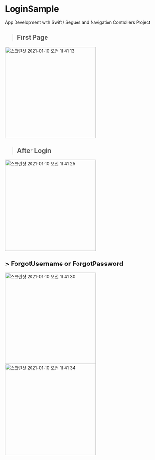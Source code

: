 # LoginSample
App Development with Swift / Segues and Navigation Controllers Project

> ## First Page
<img width="300" alt="스크린샷 2021-01-10 오전 11 41 13" src="https://user-images.githubusercontent.com/48276633/104113023-e6c6e300-5338-11eb-8c90-ce13f4c1f051.png">

> ## After Login
<img width="300" alt="스크린샷 2021-01-10 오전 11 41 25" src="https://user-images.githubusercontent.com/48276633/104113024-e890a680-5338-11eb-839e-2dd3b9ae7773.png">

## > ForgotUsername or ForgotPassword
<img width="300" alt="스크린샷 2021-01-10 오전 11 41 30" src="https://user-images.githubusercontent.com/48276633/104113026-e9c1d380-5338-11eb-8691-385af081c46f.png"><img width="300" alt="스크린샷 2021-01-10 오전 11 41 34" src="https://user-images.githubusercontent.com/48276633/104113029-eaf30080-5338-11eb-886e-6e5614cf205d.png">
